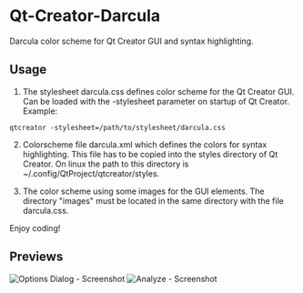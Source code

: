 Qt-Creator-Darcula
==================

Darcula color scheme for Qt Creator GUI and syntax highlighting. 

Usage
-----

1. The stylesheet darcula.css defines color scheme for the Qt Creator GUI.  
Can be loaded with the -stylesheet parameter on startup of Qt Creator.  
  Example:
  ```
  qtcreator -stylesheet=/path/to/stylesheet/darcula.css
  ```
  
2. Colorscheme file darcula.xml which defines the colors for syntax highlighting. This file has to be copied into the styles directory of Qt Creator.
On linux the path to this directory is ~/.config/QtProject/qtcreator/styles.

3. The color scheme using some images for the GUI elements. The directory "images" must be located in the same directory with the file darcula.css.


Enjoy coding!

Previews
--------
![Options Dialog - Screenshot](http://webstyle.od.ua/test/qt-creator-darcula/previews/screen1.png)
![Analyze - Screenshot](http://webstyle.od.ua/test/qt-creator-darcula/previews/screen2.png)
